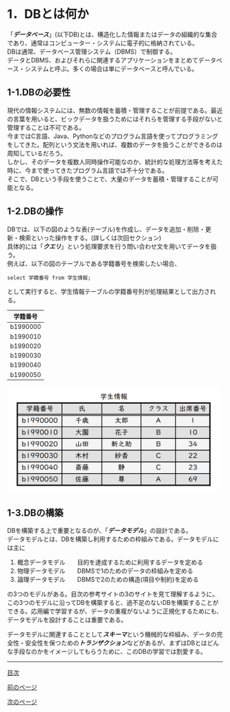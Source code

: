 # 1．DBとは何か

「***データベース***」(以下DB)とは、構造化した情報またはデータの組織的な集合であり、通常はコンピューター・システムに電子的に格納されている。  
DBは通常、データベース管理システム（DBMS）で制御する。  
データとDBMS、およびそれらに関連するアプリケーションをまとめてデータベース・システムと呼ぶ。多くの場合は単にデータベースと呼んでいる。  

## 1-1.DBの必要性

現代の情報システムには、無数の情報を蓄積・管理することが前提である。最近の言葉を用いると、ビックデータを扱うためにはそれらを管理する手段がないと管理することは不可である。  
今まではC言語、Java、Pythonなどのプログラム言語を使ってプログラミングをしてきた。配列という文法を用いれば、複数のデータを扱うことができるのは周知しているだろう。  
しかし、そのデータを複数人同時操作可能なのか、統計的な処理方法等を考えた時に、今まで使ってきたプログラム言語では不十分である。  
そこで、DBという手段を使うことで、大量のデータを蓄積・管理することが可能となる。

## 1-2.DBの操作

DBでは、以下の図のような表(テーブル)を作成し、データを追加・削除・更新・検索といった操作をする。(詳しくは次回セクション)  
具体的には「***クエリ***」という処理要求を行う問い合わせ文を用いてデータを扱う。  
例えば、以下の図のテーブルである学籍番号を検索したい場合、  

`select 学籍番号 from 学生情報;`  

として実行すると、学生情報テーブルの学籍番号列が処理結果として出力される。

| 学籍番号 |
|:---:|
|b1990000|
|b1990010|
|b1990020|
|b1990030|
|b1990040|
|b1990050|

<img width="500" src="https://github.com/122yuuki/SDP_DB/blob/main/Section_1/DB_%E3%83%86%E3%83%BC%E3%83%96%E3%83%AB%E4%BE%8B.png">

## 1-3.DBの構築

DBを構築する上で重要となるのが、「***データモデル***」の設計である。  
データモデルとは、DBを構築し利用するための枠組みである。データモデルには主に

1. 概念データモデル　　目的を達成するために利用するデータを定める
2. 物理データモデル　　DBMSで1のためのデータの枠組みを定める
3. 論理データモデル　　DBMSで2のための構造(項目や制約)を定める

の3つのモデルがある。目次の参考サイトの3のサイトを見て理解するように。  
この3つのモデルに沿ってDBを構築すると、過不足のないDBを構築することができる。応用編で学習するが、データの重複がないように正規化するためにも、データモデルを設計することは重要である。  

データモデルに関連することとして***スキーマ***という機械的な枠組み、データの完全性・安全性を保つための***トランザクション***などがあるが、まずはDBとはどんな手段なのかをイメージしてもらうために、このDBの学習では割愛する。  
___

[目次](https://github.com/122yuuki/SDP_DB/tree/main#readme)  

[前のページ](https://github.com/122yuuki/SDP_DB/blob/main/Section_1/section_1-1.md)  

[次のページ](https://github.com/122yuuki/SDP_DB/blob/main/Section_1/section_1-3.md)  
